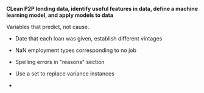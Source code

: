 
**CLean P2P lending data, identify useful features in data, define a machine learning model, and apply models to data**

Variables that predict, not cause.

- Date that each loan was given, establish different vintages
- NaN employment types corresponding to no job
- Spelling errors in "reasons" section


- Use a set to replace variance instances
- 

